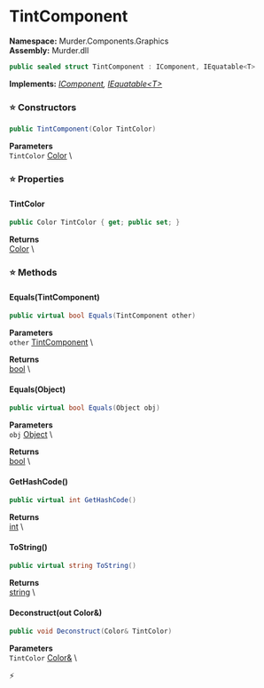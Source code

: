 # TintComponent

**Namespace:** Murder.Components.Graphics \
**Assembly:** Murder.dll

```csharp
public sealed struct TintComponent : IComponent, IEquatable<T>
```

**Implements:** _[IComponent](../..//Bang/Components/IComponent.html), [IEquatable\<T\>](https://learn.microsoft.com/en-us/dotnet/api/System.IEquatable-1?view=net-7.0)_

### ⭐ Constructors
```csharp
public TintComponent(Color TintColor)
```

**Parameters** \
`TintColor` [Color](../..//Murder/Core/Graphics/Color.html) \

### ⭐ Properties
#### TintColor
```csharp
public Color TintColor { get; public set; }
```

**Returns** \
[Color](../..//Murder/Core/Graphics/Color.html) \
### ⭐ Methods
#### Equals(TintComponent)
```csharp
public virtual bool Equals(TintComponent other)
```

**Parameters** \
`other` [TintComponent](../..//Murder/Components/Graphics/TintComponent.html) \

**Returns** \
[bool](https://learn.microsoft.com/en-us/dotnet/api/System.Boolean?view=net-7.0) \

#### Equals(Object)
```csharp
public virtual bool Equals(Object obj)
```

**Parameters** \
`obj` [Object](https://learn.microsoft.com/en-us/dotnet/api/System.Object?view=net-7.0) \

**Returns** \
[bool](https://learn.microsoft.com/en-us/dotnet/api/System.Boolean?view=net-7.0) \

#### GetHashCode()
```csharp
public virtual int GetHashCode()
```

**Returns** \
[int](https://learn.microsoft.com/en-us/dotnet/api/System.Int32?view=net-7.0) \

#### ToString()
```csharp
public virtual string ToString()
```

**Returns** \
[string](https://learn.microsoft.com/en-us/dotnet/api/System.String?view=net-7.0) \

#### Deconstruct(out Color&)
```csharp
public void Deconstruct(Color& TintColor)
```

**Parameters** \
`TintColor` [Color&](../..//Murder/Core/Graphics/Color.html) \



⚡